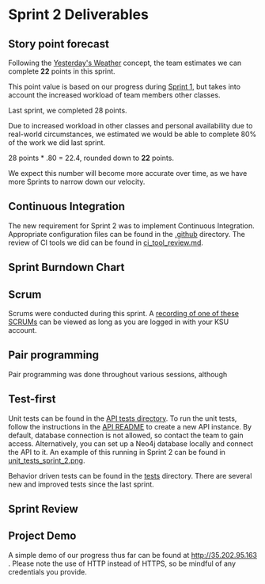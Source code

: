# Sprint 2 Deliverables


## Story point forecast

Following the [Yesterday's Weather](https://www.scruminc.com/yesterdays-weather/) concept, the team estimates we can complete **22** points in this sprint. 

This point value is based on our progress during [Sprint 1](../Sprint1), but takes into account the increased workload of team members other classes.

Last sprint, we completed 28 points. 

Due to increased workload in other classes and personal availability due to real-world circumstances, we estimated we would be able to complete 80% of the work we did last sprint.

28 points * .80  = 22.4, rounded down to **22** points. 

We expect this number will become more accurate over time, as we have more Sprints to narrow down our velocity.

## Continuous Integration

The new requirement for Sprint 2 was to implement Continuous Integration. Appropriate configuration files can be found in the [.github](../../.github) directory. The review of CI tools we did can be found in [ci_tool_review.md](ci_tool_review.md).

## Sprint Burndown Chart

## Scrum

Scrums were conducted during this sprint. A [recording of one of these SCRUMs](https://kennesawedu.sharepoint.com/:v:/r/sites/Team-Spring2023Group3SWE6733-EmergingSoftwareEngineeringProc/Shared%20Documents/General/Recordings/Meeting%20in%20_General_-20230411_200645-Meeting%20Recording.mp4?csf=1&web=1)
can be viewed as long as you are logged in with your KSU account.


## Pair programming

Pair programming was done throughout various sessions, although


## Test-first

Unit tests can be found in the [API tests directory](api/tests/Feature/). To run the unit tests, follow the instructions in the [API README](api/README.md) to create a new API instance. By default, database connection is not allowed, so contact the team to gain access. Alternatively, you can set up a Neo4j database locally and connect the API to it.
An example of this running in Sprint 2 can be found in [unit_tests_sprint_2.png](unit_tests_sprint_2.png).


Behavior driven tests can be found in the [tests](../../tests) directory. There are several new and improved tests since the last sprint.

## Sprint Review



## Project Demo

A simple demo of our progress thus far can be found at http://35.202.95.163 . Please note the use of HTTP instead of HTTPS, so be mindful of any credentials you provide.

